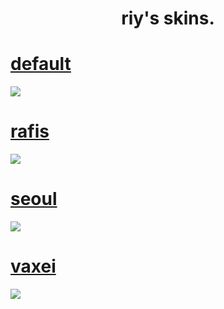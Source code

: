 <h1 align="center">riy's skins.</h1>

# [default](https://github.com/varkely/skinhub/raw/main/player/riy/default.osk)
<img src="https://i.imgur.com/WXYEDUd.png">

# [rafis](https://github.com/varkely/skinhub/raw/main/player/riy/rafis.osk)
<img src="https://i.imgur.com/wH7gupN.png">

# [seoul](https://github.com/varkely/skinhub/raw/main/player/riy/seoul.osk)
<img src="https://i.imgur.com/u1zxNc8.png">

# [vaxei](https://github.com/varkely/skinhub/raw/main/player/riy/vaxei.osk)
<img src="https://i.imgur.com/mCvNNdS.png">
